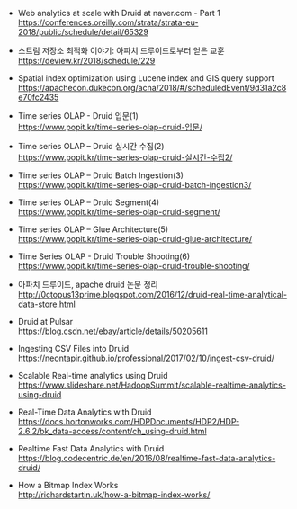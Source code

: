 * Web analytics at scale with Druid at naver.com - Part 1 </br>
https://conferences.oreilly.com/strata/strata-eu-2018/public/schedule/detail/65329 </br>

* 스트림 저장소 최적화 이야기: 아파치 드루이드로부터 얻은 교훈</br>
https://deview.kr/2018/schedule/229</br>

* Spatial index optimization using Lucene index and GIS query support </br>
https://apachecon.dukecon.org/acna/2018/#/scheduledEvent/9d31a2c8e70fc2435</br>

* Time series OLAP - Druid 입문(1) </br>
https://www.popit.kr/time-series-olap-druid-입문/ </br>

* Time series OLAP – Druid 실시간 수집(2) </br>
https://www.popit.kr/time-series-olap-druid-실시간-수집2/ </br>

* Time series OLAP – Druid Batch Ingestion(3) </br>
https://www.popit.kr/time-series-olap-druid-batch-ingestion3/ </br>

* Time series OLAP – Druid Segment(4) </br>
https://www.popit.kr/time-series-olap-druid-segment/ </br>

* Time series OLAP – Glue Architecture(5) </br>
https://www.popit.kr/time-series-olap-druid-glue-architecture/ </br>

* Time Series OLAP - Druid Trouble Shooting(6) </br>
https://www.popit.kr/time-series-olap-druid-trouble-shooting/ </br>

* 아파치 드루이드, apache druid 논문 정리 </br>
http://0ctopus13prime.blogspot.com/2016/12/druid-real-time-analytical-data-store.html </br>

* Druid at Pulsar </br>
https://blog.csdn.net/ebay/article/details/50205611 </br>

* Ingesting CSV Files into Druid </br>
https://neontapir.github.io/professional/2017/02/10/ingest-csv-druid/ </br>

* Scalable Real-time analytics using Druid </br>
https://www.slideshare.net/HadoopSummit/scalable-realtime-analytics-using-druid </br>

* Real-Time Data Analytics with Druid </br>
https://docs.hortonworks.com/HDPDocuments/HDP2/HDP-2.6.2/bk_data-access/content/ch_using-druid.html </br>

* Realtime Fast Data Analytics with Druid </br>
https://blog.codecentric.de/en/2016/08/realtime-fast-data-analytics-druid/ </br>

* How a Bitmap Index Works </br>
http://richardstartin.uk/how-a-bitmap-index-works/ </br>

